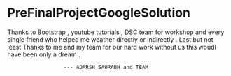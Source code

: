 # PreFinalProjectGoogleSolution  


Thanks to Bootstrap , youtube tutorials ,  DSC team for workshop and every single friend who helped me weather directly or indirectly .
Last but not least Thanks to me and my team for our hard work without us this woudl have been only a dream .


                      --- ADARSH SAURABH and TEAM
